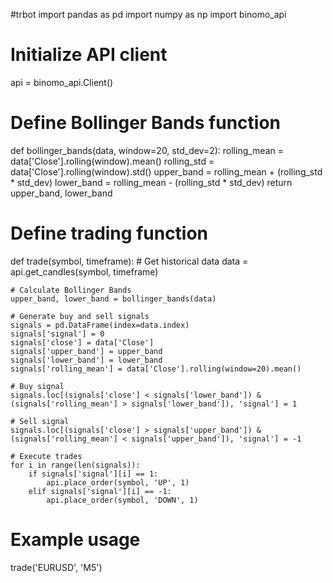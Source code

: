 #trbot
import pandas as pd
import numpy as np
import binomo_api

# Initialize API client
api = binomo_api.Client()

# Define Bollinger Bands function
def bollinger_bands(data, window=20, std_dev=2):
    rolling_mean = data['Close'].rolling(window).mean()
    rolling_std = data['Close'].rolling(window).std()
    upper_band = rolling_mean + (rolling_std * std_dev)
    lower_band = rolling_mean - (rolling_std * std_dev)
    return upper_band, lower_band

# Define trading function
def trade(symbol, timeframe):
    # Get historical data
    data = api.get_candles(symbol, timeframe)

    # Calculate Bollinger Bands
    upper_band, lower_band = bollinger_bands(data)

    # Generate buy and sell signals
    signals = pd.DataFrame(index=data.index)
    signals['signal'] = 0
    signals['close'] = data['Close']
    signals['upper_band'] = upper_band
    signals['lower_band'] = lower_band
    signals['rolling_mean'] = data['Close'].rolling(window=20).mean()

    # Buy signal
    signals.loc[(signals['close'] < signals['lower_band']) & (signals['rolling_mean'] > signals['lower_band']), 'signal'] = 1

    # Sell signal
    signals.loc[(signals['close'] > signals['upper_band']) & (signals['rolling_mean'] < signals['upper_band']), 'signal'] = -1

    # Execute trades
    for i in range(len(signals)):
        if signals['signal'][i] == 1:
            api.place_order(symbol, 'UP', 1)
        elif signals['signal'][i] == -1:
            api.place_order(symbol, 'DOWN', 1)

# Example usage
trade('EURUSD', 'M5')
